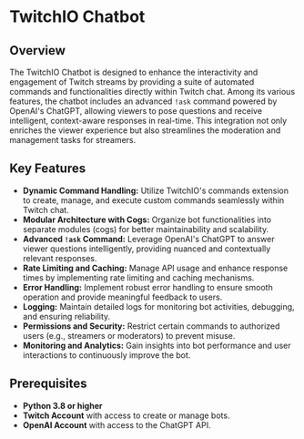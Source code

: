 # TwitchIO Chatbot

## Overview

The TwitchIO Chatbot is designed to enhance the interactivity and engagement of Twitch streams by providing a suite of automated commands and functionalities directly within Twitch chat. Among its various features, the chatbot includes an advanced `!ask` command powered by OpenAI's ChatGPT, allowing viewers to pose questions and receive intelligent, context-aware responses in real-time. This integration not only enriches the viewer experience but also streamlines the moderation and management tasks for streamers.

## Key Features

- **Dynamic Command Handling:** Utilize TwitchIO's commands extension to create, manage, and execute custom commands seamlessly within Twitch chat.
- **Modular Architecture with Cogs:** Organize bot functionalities into separate modules (cogs) for better maintainability and scalability.
- **Advanced `!ask` Command:** Leverage OpenAI's ChatGPT to answer viewer questions intelligently, providing nuanced and contextually relevant responses.
- **Rate Limiting and Caching:** Manage API usage and enhance response times by implementing rate limiting and caching mechanisms.
- **Error Handling:** Implement robust error handling to ensure smooth operation and provide meaningful feedback to users.
- **Logging:** Maintain detailed logs for monitoring bot activities, debugging, and ensuring reliability.
- **Permissions and Security:** Restrict certain commands to authorized users (e.g., streamers or moderators) to prevent misuse.
- **Monitoring and Analytics:** Gain insights into bot performance and user interactions to continuously improve the bot.

## Prerequisites

- **Python 3.8 or higher**
- **Twitch Account** with access to create or manage bots.
- **OpenAI Account** with access to the ChatGPT API.